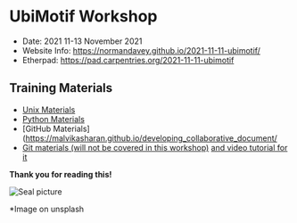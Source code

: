# UbiMotif Workshop

* Date: 2021 11-13 November 2021
* Website Info: https://normandavey.github.io/2021-11-11-ubimotif/
* Etherpad: https://pad.carpentries.org/2021-11-11-ubimotif

## Training Materials

* [Unix Materials](https://swcarpentry.github.io/shell-novice/)
* [Python Materials](https://idpfun.github.io/IDP_Python/)
* [GitHub Materials](https://malvikasharan.github.io/developing_collaborative_document/
* [Git materials (will not be covered in this workshop)](https://swcarpentry.github.io/git-novice/) [and video tutorial for it](https://www.youtube.com/watch?v=fTRtzsYo7Ho.)

**Thank you for reading this!**


![Seal picture](https://www.istockphoto.com/photo/headlong-gm468906747-34310100?utm_source=unsplash&utm_medium=affiliate&utm_campaign=srp_photos_top&utm_content=https%3A%2F%2Funsplash.com%2Fs%2Fphotos%2Fbaby-seal&utm_term=baby%20seal%3A%3Asearch-aggressive-affiliates-v2%3Aa)


*Image on unsplash
